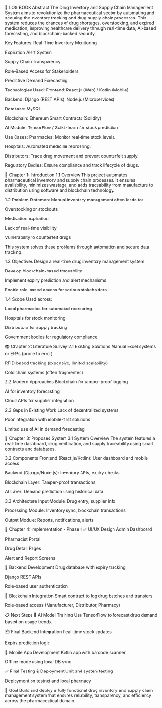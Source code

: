 📝 LOG BOOK
Abstract
The Drug Inventory and Supply Chain Management System aims to revolutionize the pharmaceutical sector by automating and securing the inventory tracking and drug supply chain processes. This system reduces the chances of drug shortages, overstocking, and expired medication, improving healthcare delivery through real-time data, AI-based forecasting, and blockchain-backed security.

Key Features:
Real-Time Inventory Monitoring

Expiration Alert System

Supply Chain Transparency

Role-Based Access for Stakeholders

Predictive Demand Forecasting

Technologies Used:
Frontend: React.js (Web) / Kotlin (Mobile)

Backend: Django (REST APIs), Node.js (Microservices)

Database: MySQL

Blockchain: Ethereum Smart Contracts (Solidity)

AI Module: TensorFlow / Scikit-learn for stock prediction

Use Cases:
Pharmacies: Monitor real-time stock levels.

Hospitals: Automated medicine reordering.

Distributors: Trace drug movement and prevent counterfeit supply.

Regulatory Bodies: Ensure compliance and track lifecycle of drugs.

📖 Chapter 1: Introduction
1.1 Overview
This project automates pharmaceutical inventory and supply chain processes. It ensures availability, minimizes wastage, and adds traceability from manufacture to distribution using software and blockchain technology.

1.2 Problem Statement
Manual inventory management often leads to:

Overstocking or stockouts

Medication expiration

Lack of real-time visibility

Vulnerability to counterfeit drugs

This system solves these problems through automation and secure data tracking.

1.3 Objectives
Design a real-time drug inventory management system

Develop blockchain-based traceability

Implement expiry prediction and alert mechanisms

Enable role-based access for various stakeholders

1.4 Scope
Used across:

Local pharmacies for automated reordering

Hospitals for stock monitoring

Distributors for supply tracking

Government bodies for regulatory compliance

📚 Chapter 2: Literature Survey
2.1 Existing Solutions
Manual Excel systems or ERPs (prone to error)

RFID-based tracking (expensive, limited scalability)

Cold chain systems (often fragmented)

2.2 Modern Approaches
Blockchain for tamper-proof logging

AI for inventory forecasting

Cloud APIs for supplier integration

2.3 Gaps in Existing Work
Lack of decentralized systems

Poor integration with mobile-first solutions

Limited use of AI in demand forecasting

🔧 Chapter 3: Proposed System
3.1 System Overview
The system features a real-time dashboard, drug verification, and supply traceability using smart contracts and databases.

3.2 Components
Frontend (React.js/Kotlin): User dashboard and mobile access

Backend (Django/Node.js): Inventory APIs, expiry checks

Blockchain Layer: Tamper-proof transactions

AI Layer: Demand prediction using historical data

3.3 Architecture
Input Module: Drug entry, supplier info

Processing Module: Inventory sync, blockchain transactions

Output Module: Reports, notifications, alerts

🧪 Chapter 4: Implementation - Phase 1
✅ UI/UX Design
Admin Dashboard

Pharmacist Portal

Drug Detail Pages

Alert and Report Screens

🔄 Backend Development
Drug database with expiry tracking

Django REST APIs

Role-based user authentication

🚀 Blockchain Integration
Smart contract to log drug batches and transfers

Role-based access (Manufacturer, Distributor, Pharmacy)

📋 Next Steps
🧠 AI Model Training
Use TensorFlow to forecast drug demand based on usage trends.

📦 Final Backend Integration
Real-time stock updates

Expiry prediction logic

📱 Mobile App Development
Kotlin app with barcode scanner

Offline mode using local DB sync

✅ Final Testing & Deployment
Unit and system testing

Deployment on testnet and local pharmacy

📌 Goal
Build and deploy a fully functional drug inventory and supply chain management system that ensures reliability, transparency, and efficiency across the pharmaceutical domain.

